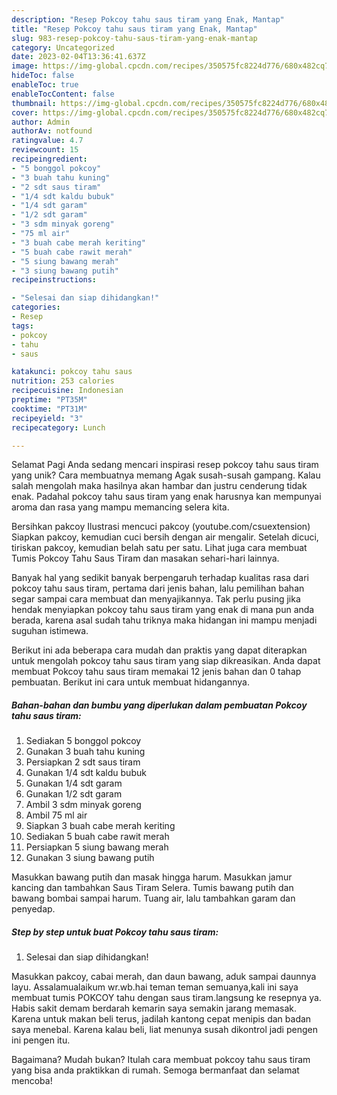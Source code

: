 ```yaml
---
description: "Resep Pokcoy tahu saus tiram yang Enak, Mantap"
title: "Resep Pokcoy tahu saus tiram yang Enak, Mantap"
slug: 983-resep-pokcoy-tahu-saus-tiram-yang-enak-mantap
category: Uncategorized
date: 2023-02-04T13:36:41.637Z
image: https://img-global.cpcdn.com/recipes/350575fc8224d776/680x482cq70/pokcoy-tahu-saus-tiram-foto-resep-utama.jpg
hideToc: false
enableToc: true
enableTocContent: false
thumbnail: https://img-global.cpcdn.com/recipes/350575fc8224d776/680x482cq70/pokcoy-tahu-saus-tiram-foto-resep-utama.jpg
cover: https://img-global.cpcdn.com/recipes/350575fc8224d776/680x482cq70/pokcoy-tahu-saus-tiram-foto-resep-utama.jpg
author: Admin
authorAv: notfound
ratingvalue: 4.7
reviewcount: 15
recipeingredient:
- "5 bonggol pokcoy"
- "3 buah tahu kuning"
- "2 sdt saus tiram"
- "1/4 sdt kaldu bubuk"
- "1/4 sdt garam"
- "1/2 sdt garam"
- "3 sdm minyak goreng"
- "75 ml air"
- "3 buah cabe merah keriting"
- "5 buah cabe rawit merah"
- "5 siung bawang merah"
- "3 siung bawang putih"
recipeinstructions:

- "Selesai dan siap dihidangkan!"
categories:
- Resep
tags:
- pokcoy
- tahu
- saus

katakunci: pokcoy tahu saus 
nutrition: 253 calories
recipecuisine: Indonesian
preptime: "PT35M"
cooktime: "PT31M"
recipeyield: "3"
recipecategory: Lunch

---
```



Selamat Pagi Anda sedang mencari inspirasi resep pokcoy tahu saus tiram yang unik? Cara membuatnya memang Agak susah-susah gampang. Kalau salah mengolah maka hasilnya akan hambar dan justru cenderung tidak enak. Padahal pokcoy tahu saus tiram yang enak harusnya kan mempunyai aroma dan rasa yang mampu memancing selera kita.


Bersihkan pakcoy Ilustrasi mencuci pakcoy (youtube.com/csuextension) Siapkan pakcoy, kemudian cuci bersih dengan air mengalir. Setelah dicuci, tiriskan pakcoy, kemudian belah satu per satu. Lihat juga cara membuat Tumis Pokcoy Tahu Saus Tiram dan masakan sehari-hari lainnya.

Banyak hal yang sedikit banyak berpengaruh terhadap kualitas rasa dari pokcoy tahu saus tiram, pertama dari jenis bahan, lalu pemilihan bahan segar sampai cara membuat dan menyajikannya. Tak perlu pusing jika hendak menyiapkan pokcoy tahu saus tiram yang enak di mana pun anda berada, karena asal sudah tahu triknya maka hidangan ini mampu menjadi suguhan istimewa.


Berikut ini ada beberapa cara mudah dan praktis yang dapat diterapkan untuk mengolah pokcoy tahu saus tiram yang siap dikreasikan. Anda dapat membuat Pokcoy tahu saus tiram memakai 12 jenis bahan dan 0 tahap pembuatan. Berikut ini cara untuk membuat hidangannya.

<!--inarticleads1-->

##### Bahan-bahan dan bumbu yang diperlukan dalam pembuatan Pokcoy tahu saus tiram:

1. Sediakan 5 bonggol pokcoy
1. Gunakan 3 buah tahu kuning
1. Persiapkan 2 sdt saus tiram
1. Gunakan 1/4 sdt kaldu bubuk
1. Gunakan 1/4 sdt garam
1. Gunakan 1/2 sdt garam
1. Ambil 3 sdm minyak goreng
1. Ambil 75 ml air
1. Siapkan 3 buah cabe merah keriting
1. Sediakan 5 buah cabe rawit merah
1. Persiapkan 5 siung bawang merah
1. Gunakan 3 siung bawang putih


Masukkan bawang putih dan masak hingga harum. Masukkan jamur kancing dan tambahkan Saus Tiram Selera. Tumis bawang putih dan bawang bombai sampai harum. Tuang air, lalu tambahkan garam dan penyedap. 

<!--inarticleads2-->

##### Step by step untuk buat Pokcoy tahu saus tiram:


1. Selesai dan siap dihidangkan!

Masukkan pakcoy, cabai merah, dan daun bawang, aduk sampai daunnya layu. Assalamualaikum wr.wb.hai teman teman semuanya,kali ini saya membuat tumis POKCOY tahu dengan saus tiram.langsung ke resepnya ya. Habis sakit demam berdarah kemarin saya semakin jarang memasak. Karena untuk makan beli terus, jadilah kantong cepat menipis dan badan saya menebal. Karena kalau beli, liat menunya susah dikontrol jadi pengen ini pengen itu. 

Bagaimana? Mudah bukan? Itulah cara membuat pokcoy tahu saus tiram yang bisa anda praktikkan di rumah. Semoga bermanfaat dan selamat mencoba!
